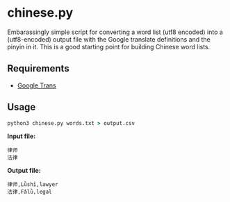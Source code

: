 # chinese.py

Embarassingly simple script for converting a word list (utf8 encoded) into a (utf8-encoded) output file with the Google translate definitions and the pinyin in it.  This is a good starting point for building Chinese word lists.

## Requirements

* [Google Trans](https://pypi.org/project/googletrans/)

## Usage

```cmd
python3 chinese.py words.txt > output.csv
```

__Input file:__
```
律师
法律
```

__Output file:__
```
律师,Lǜshī,lawyer
法律,Fǎlǜ,legal
```


